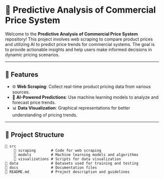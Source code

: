 # 🛒 Predictive Analysis of Commercial Price System

Welcome to the **Predictive Analysis of Commercial Price System** repository! This project involves web scraping to compare product prices and utilizing AI to predict price trends for commercial systems. The goal is to provide actionable insights and help users make informed decisions in dynamic pricing scenarios.

---

## 🚀 Features
- 🌐 **Web Scraping**: Collect real-time product pricing data from various sources.
- 🤖 **AI-Powered Predictions**: Use machine learning models to analyze and forecast price trends.
- 📊 **Data Visualization**: Graphical representations for better understanding of pricing trends.

---

## 📂 Project Structure
```plaintext
📁 src
    📂 scraping       # Code for web scraping
    📂 models         # Machine learning models and algorithms
    📂 visualizations # Scripts for data visualization
📁 data               # Datasets used for training and testing
📁 docs               # Documentation files
📄 README.md          # Project description and guidelines
